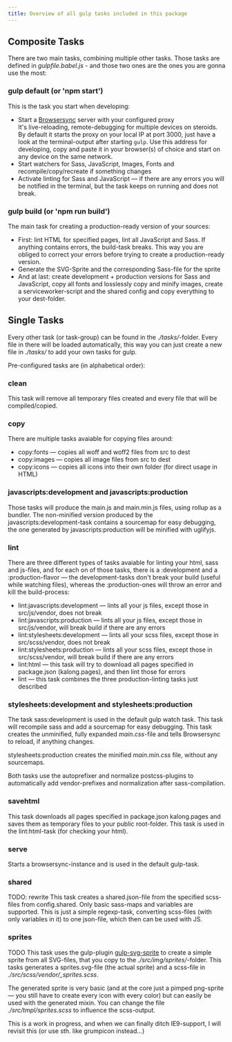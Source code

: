 ```yaml
---
title: Overview of all gulp tasks included in this package
---
```


## Composite Tasks

There are two main tasks, combining multiple other tasks. Those tasks are defined in *gulpfile.babel.js* - and those two ones are the ones you are gonna use the most:

### gulp default (or 'npm start')

This is the task you start when developing:

- Start a [Browsersync](http://www.browsersync.io/) server with your configured proxy  
  It's live-reloading, remote-debugging for multiple devices on steroids. By default it starts the proxy on your local IP at port 3000, just have a look at the terminal-output after starting `gulp`. Use this address for developing, copy and paste it in your browser(s) of choice and start on any device on the same network.
- Start watchers for Sass, JavaScript, Images, Fonts and recompile/copy/recreate if something changes
- Activate linting for Sass and JavaScript — if there are any errors you will be notified in the terminal, but the task keeps on running and does not break.

### gulp build (or 'npm run build')

The main task for creating a production-ready version of your sources:

- First: lint HTML for specified pages, lint all JavaScript and Sass. If anything contains errors, the build-task breaks. This way you are obliged to correct your errors before trying to create a production-ready version.
- Generate the SVG-Sprite and the corresponding Sass-file for the sprite
- And at last: create development + production versions for Sass and JavaScript, copy all fonts and losslessly copy and minify images, create a serviceworker-script and the shared config and copy everything to your dest-folder.


## Single Tasks

Every other task (or task-group) can be found in the *./tasks/*-folder. Every file in there will be loaded automatically, this way you can just create a new file in *./tasks/* to add your own tasks for gulp.

Pre-configured tasks are (in alphabetical order):

### clean

This task will remove all temporary files created and every file that will be compiled/copied.

### copy

There are multiple tasks avaiable for copying files around:

- copy:fonts — copies all woff and woff2 files from src to dest
- copy:images — copies all image files from src to dest
- copy:icons — copies all icons into their own folder (for direct usage in HTML)

### javascripts:development and javascripts:production

Those tasks will produce the main.js and main.min.js files, using rollup as a bundler. The non-minified version produced by the javascripts:development-task contains a sourcemap for easy debugging, the one generated by javascripts:production will be minified with uglifyjs.

### lint

There are three different types of tasks avaiable for linting your html, sass and js-files, and for each on of those tasks, there is a :development and a :production-flavor — the development-tasks don't break your build (useful while watching files), whereas the :production-ones will throw an error and kill the build-process:

- lint:javascripts:development — lints all your js files, except those in src/js/vendor, does not break
- lint:javascripts:production — lints all your js files, except those in src/js/vendor, will break build if there are any errors
- lint:stylesheets:development — lints all your scss files, except those in src/scss/vendor, does not break
- lint:stylesheets:production — lints all your scss files, except those in src/scss/vendor, will break build if there are any errors
- lint:html — this task will try to download all pages specified in package.json (kalong.pages), and then lint those for errors
- lint — this task combines the three production-linting tasks just described

### stylesheets:development and stylesheets:production

The task sass:development is used in the default gulp watch task. This task will recompile sass and add a sourcemap for easy debugging. This task creates the unminified, fully expanded *main.css*-file and tells Browsersync to reload, if anything changes.

stylesheets:production creates the minified *main.min.css* file, without any sourcemaps.

Both tasks use the autoprefixer and normalize postcss-plugins to automatically add vendor-prefixes and normalization after sass-compilation.

### savehtml

This task downloads all pages specified in package.json kalong.pages and saves them as temporary files to your public root-folder. This task is used in the lint:html-task (for checking your html).

### serve

Starts a browsersync-instance and is used in the default gulp-task.

### shared

TODO: rewrite
This task creates a shared.json-file from the specified scss-files from config.shared. Only basic sass-maps and variables are supported. This is just a simple regexp-task, converting scss-files (with only variables in it) to one json-file, which then can be used with JS.

### sprites

TODO
This task uses the gulp-plugin [gulp-svg-sprite](https://github.com/jkphl/gulp-svg-sprite) to create a simple sprite from all SVG-files, that you copy to the *./src/img/sprites/*-folder. This tasks generates a sprites.svg-file (the actual sprite) and a scss-file in *./src/scss/vendor/_sprites.scss*. 

The generated sprite is very basic (and at the core just a pimped png-sprite — you still have to create every icon with every color) but can easily be used with the generated mixin. You can change the file *./src/tmpl/sprites.scss* to influence the scss-output.

This is a work in progress, and when we can finally ditch IE9-support, I will revisit this (or use sth. like grumpicon instead...)
